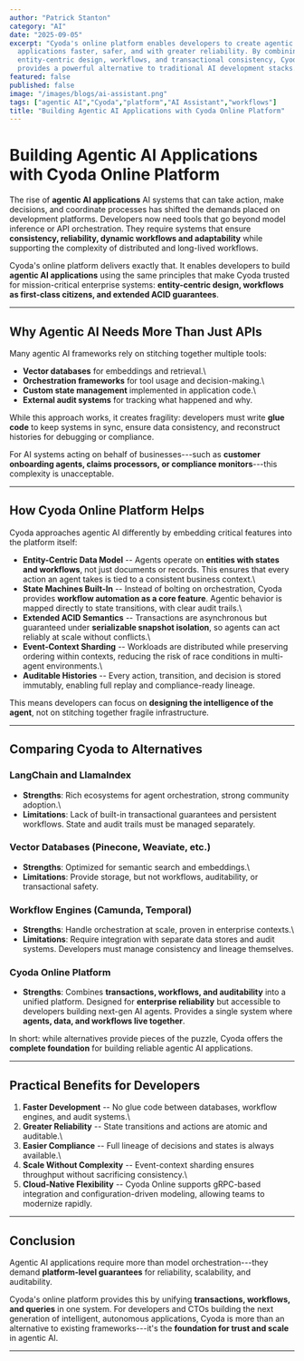 ```yaml
---
author: "Patrick Stanton"
category: "AI"
date: "2025-09-05"
excerpt: "Cyoda's online platform enables developers to create agentic AI
  applications faster, safer, and with greater reliability. By combining
  entity-centric design, workflows, and transactional consistency, Cyoda
  provides a powerful alternative to traditional AI development stacks."
featured: false
published: false
image: "/images/blogs/ai-assistant.png"
tags: ["agentic AI","Cyoda","platform","AI Assistant","workflows"]
title: "Building Agentic AI Applications with Cyoda Online Platform"
---
```


# Building Agentic AI Applications with Cyoda Online Platform

The rise of **agentic AI applications** AI systems that can take
action, make decisions, and coordinate processes has shifted the
demands placed on development platforms. Developers now need tools that
go beyond model inference or API orchestration. They require systems
that ensure **consistency, reliability, dynamic workflows and adaptability** while
supporting the complexity of distributed and long-lived workflows.

Cyoda's online platform delivers exactly that. It enables developers to
build **agentic AI applications** using the same principles that make
Cyoda trusted for mission-critical enterprise systems: **entity-centric
design, workflows as first-class citizens, and extended ACID
guarantees**.

------------------------------------------------------------------------

## Why Agentic AI Needs More Than Just APIs

Many agentic AI frameworks rely on stitching together multiple tools:

-   **Vector databases** for embeddings and retrieval.\
-   **Orchestration frameworks** for tool usage and decision-making.\
-   **Custom state management** implemented in application code.\
-   **External audit systems** for tracking what happened and why.

While this approach works, it creates fragility: developers must write
**glue code** to keep systems in sync, ensure data consistency, and
reconstruct histories for debugging or compliance.

For AI systems acting on behalf of businesses---such as **customer
onboarding agents, claims processors, or compliance monitors**---this
complexity is unacceptable.

------------------------------------------------------------------------

## How Cyoda Online Platform Helps

Cyoda approaches agentic AI differently by embedding critical features
into the platform itself:

-   **Entity-Centric Data Model** -- Agents operate on **entities with
    states and workflows**, not just documents or records. This ensures
    that every action an agent takes is tied to a consistent business
    context.\
-   **State Machines Built-In** -- Instead of bolting on orchestration,
    Cyoda provides **workflow automation as a core feature**. Agentic
    behavior is mapped directly to state transitions, with clear audit
    trails.\
-   **Extended ACID Semantics** -- Transactions are asynchronous but
    guaranteed under **serializable snapshot isolation**, so agents can
    act reliably at scale without conflicts.\
-   **Event-Context Sharding** -- Workloads are distributed while
    preserving ordering within contexts, reducing the risk of race
    conditions in multi-agent environments.\
-   **Auditable Histories** -- Every action, transition, and decision is
    stored immutably, enabling full replay and compliance-ready lineage.

This means developers can focus on **designing the intelligence of the
agent**, not on stitching together fragile infrastructure.

------------------------------------------------------------------------

## Comparing Cyoda to Alternatives

### LangChain and LlamaIndex

-   **Strengths**: Rich ecosystems for agent orchestration, strong
    community adoption.\
-   **Limitations**: Lack of built-in transactional guarantees and
    persistent workflows. State and audit trails must be managed
    separately.

### Vector Databases (Pinecone, Weaviate, etc.)

-   **Strengths**: Optimized for semantic search and embeddings.\
-   **Limitations**: Provide storage, but not workflows, auditability,
    or transactional safety.

### Workflow Engines (Camunda, Temporal)

-   **Strengths**: Handle orchestration at scale, proven in enterprise
    contexts.\
-   **Limitations**: Require integration with separate data stores and
    audit systems. Developers must manage consistency and lineage
    themselves.

### Cyoda Online Platform

-   **Strengths**: Combines **transactions, workflows, and
    auditability** into a unified platform. Designed for **enterprise
    reliability** but accessible to developers building next-gen AI
    agents. Provides a single system where **agents, data, and workflows
    live together**.

In short: while alternatives provide pieces of the puzzle, Cyoda offers
the **complete foundation** for building reliable agentic AI
applications.

------------------------------------------------------------------------

## Practical Benefits for Developers

1.  **Faster Development** -- No glue code between databases, workflow
    engines, and audit systems.\
2.  **Greater Reliability** -- State transitions and actions are atomic
    and auditable.\
3.  **Easier Compliance** -- Full lineage of decisions and states is
    always available.\
4.  **Scale Without Complexity** -- Event-context sharding ensures
    throughput without sacrificing consistency.\
5.  **Cloud-Native Flexibility** -- Cyoda Online supports gRPC-based
    integration and configuration-driven modeling, allowing teams to
    modernize rapidly.

------------------------------------------------------------------------

## Conclusion

Agentic AI applications require more than model orchestration---they
demand **platform-level guarantees** for reliability, scalability, and
auditability.

Cyoda's online platform provides this by unifying **transactions,
workflows, and queries** in one system. For developers and CTOs building
the next generation of intelligent, autonomous applications, Cyoda is
more than an alternative to existing frameworks---it's the **foundation
for trust and scale** in agentic AI.

------------------------------------------------------------------------

